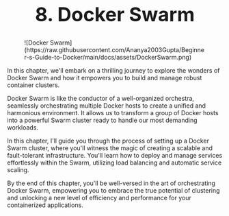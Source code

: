 <h1 style=font-size:45px align='center'>8. Docker Swarm</h1>
<figure markdown>
  ![Docker Swarm](https://raw.githubusercontent.com/Ananya2003Gupta/Beginner-s-Guide-to-Docker/main/docs/assets/DockerSwarm.png)
</figure>

In this chapter, we'll embark on a thrilling journey to explore the wonders of Docker Swarm and how it empowers you to build and manage robust container clusters.

Docker Swarm is like the conductor of a well-organized orchestra, seamlessly orchestrating multiple Docker hosts to create a unified and harmonious environment. It allows us to transform a group of Docker hosts into a powerful Swarm cluster ready to handle our most demanding workloads.

In this chapter, I'll guide you through the process of setting up a Docker Swarm cluster, where you'll witness the magic of creating a scalable and fault-tolerant infrastructure. You'll learn how to deploy and manage services effortlessly within the Swarm, utilizing load balancing and automatic service scaling.

By the end of this chapter, you'll be well-versed in the art of orchestrating Docker Swarm, empowering you to embrace the true potential of clustering and unlocking a new level of efficiency and performance for your containerized applications. 